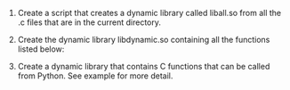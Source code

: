 1. Create a script that creates a dynamic library called liball.so from all the .c files that are in the current directory.


2. Create the dynamic library libdynamic.so containing all the functions listed below:

3. Create a dynamic library that contains C functions that can be called from Python. See example for more detail.


